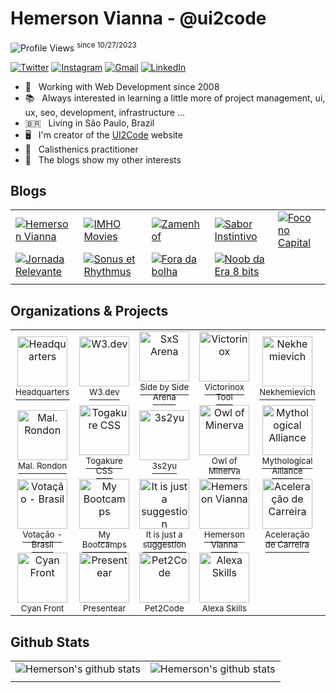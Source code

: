 # Hemerson Vianna - @ui2code
![Profile Views](https://komarev.com/ghpvc/?username=ui2code) <sup>since 10/27/2023</sup>

[![Twitter](https://img.shields.io/badge/Twitter-1DA1F2?style=for-the-badge&logo=twitter&logoColor=white)](https://twitter.com/ui2code)
[![Instagram](https://img.shields.io/badge/Instagram-E4405F?style=for-the-badge&logo=instagram&logoColor=white)](https://instagram.com/ui2code)
[![Gmail](https://img.shields.io/badge/Gmail-D14836?style=for-the-badge&logo=gmail&logoColor=white)](mailto:hemerson.lourenco@gmail.com)
[![LinkedIn](https://img.shields.io/badge/LinkedIn-0077B5?style=for-the-badge&logo=linkedin&logoColor=white)](https://www.linkedin.com/in/hemersonvianna)

- 🧭 &nbsp; Working with Web Development since 2008
- 📚 &nbsp; Always interested in learning a little more of project management, ui, ux, seo, development, infrastructure ...
- 🇧🇷 &nbsp; Living in São Paulo, Brazil
- 🖥 &nbsp; I'm creator of the [UI2Code](https://ui2code.com) website
- 🏃 &nbsp; Calisthenics practitioner
- 🚦 &nbsp; The blogs show my other interests

## Blogs

||||||
|-|-|-|-|-|
|[![Hemerson Vianna](https://img.shields.io/badge/💻-Hemerson%20Vianna-black?style=for-the-badge&logoColor=white)](https://ui2code.com/blogs/hemersonvianna) |[![IMHO Movies](https://img.shields.io/badge/🎥-IMHO%20Movies-black?style=for-the-badge&logoColor=white)](https://ui2code.com/blogs/imhomovies/) |[![Zamenhof](https://img.shields.io/badge/📚-Zamenhof-black?style=for-the-badge&logoColor=white)](https://ui2code.com/blogs/zamenhof/)|[![Sabor Instintivo](https://img.shields.io/badge/🍲-Sabor%20Instintivo-black?style=for-the-badge&logoColor=white)](https://ui2code.com/blogs/saborinstintivo/)|[![Foco no Capital](https://img.shields.io/badge/📊-Foco%20no%20Capital-black?style=for-the-badge&logoColor=white)](https://ui2code.com/blogs/foconocapital/)|
|[![Jornada Relevante](https://img.shields.io/badge/✈-Jornada%20Relevante-black?style=for-the-badge&logoColor=white)](https://ui2code.com/blogs/jornadarelevante/) |[![Sonus et Rhythmus](https://img.shields.io/badge/🎶-Sonus%20et%20Rhythmus-black?style=for-the-badge&logoColor=white)](https://ui2code.com/blogs/sonusetrhythmus/) |[![Fora da bolha](https://img.shields.io/badge/🌎-Fora%20da%20bolha-black?style=for-the-badge&logoColor=white)](https://ui2code.com/blogs/foradabolha/)|[![Noob da Era 8 bits](https://img.shields.io/badge/🎮-Noob%20da%20Era%208%20bits-black?style=for-the-badge&logoColor=white)](https://ui2code.com/blogs/noobdaera8bits/)|
||||||

## Organizations & Projects

<table>
  <tr>
    <td align="center">
      <a href="https://github.com/hdquarters">
        <img width="80" height="80" src="https://avatars2.githubusercontent.com/u/13304511" alt="Headquarters" />
        <br><sup>Headquarters</sup>
      </a>
    </td>
    <td align="center">
      <a href="https://github.com/w3dotdev">
        <img width="80" height="80" src="https://avatars0.githubusercontent.com/u/16153633" alt="W3.dev" />
        <br><sup>W3.dev</sup>
      </a>
    </td>
    <td align="center">
      <a href="https://github.com/sxsarena">
        <img width="80" height="80" src="https://avatars1.githubusercontent.com/u/20724046" alt="SxS Arena" />
        <br><sup>Side by Side Arena</sup>
      </a>
    </td>
    <td align="center">
      <a href="https://github.com/vxtool">
        <img width="80" height="80" src="https://avatars0.githubusercontent.com/u/26970146" alt="Victorinox" />
        <br><sup>Victorinox Tool</sup>
      </a>
    </td>
    <td align="center">
      <a href="https://github.com/nvich">
        <img width="80" height="80" src="https://avatars2.githubusercontent.com/u/27102369" alt="Nekhemievich" />
        <br><sup>Nekhemievich</sup>
      </a>
    </td>
    <td align="center">
      <a href="https://github.com/hesiod3c">
        <img width="80" height="80" src="https://avatars3.githubusercontent.com/u/30731635" alt="Hesiod and " />
        <br><sup>Hesiod</sup>
      </a>
    </td>
  </tr>
  <tr>
    <td align="center">
      <a href="https://github.com/malrondon">
        <img width="80" height="80" src="https://avatars2.githubusercontent.com/u/49529560" alt="Mal. Rondon" />
        <br><sup>Mal. Rondon</sup>
      </a>
    </td>
    <td align="center">
      <a href="https://github.com/togakureCSS">
        <img width="80" height="80" src="https://avatars2.githubusercontent.com/u/55669171" alt="Togakure CSS" />
        <br><sup>Togakure CSS</sup>
      </a>
    </td>
    <td align="center">
      <a href="https://github.com/3s2yu">
        <img width="80" height="80" src="https://avatars2.githubusercontent.com/u/55886185" alt="3s2yu" />
        <br><sup>3s2yu</sup>
      </a>
    </td>
    <td align="center">
      <a href="https://github.com/o2minerva">
        <img width="80" height="80" src="https://avatars1.githubusercontent.com/u/61127091" alt="Owl of Minerva" />
        <br><sup>Owl of Minerva</sup>
      </a>
    </td>
    <td align="center">
      <a href="https://github.com/allmyths">
        <img width="80" height="80" src="https://avatars2.githubusercontent.com/u/67839590" alt="Mythological Alliance" />
        <br><sup>Mythological Alliance</sup>
      </a>
    </td>
    <td align="center">
      <a href="https://github.com/nerdcalistenico">
        <img width="80" height="80" src="https://avatars3.githubusercontent.com/u/68088436" alt="Nerd Calistênico" />
        <br><sup>Nerd Calistênico</sup>
      </a>
    </td>
  </tr>
  <tr>
    <td align="center">
      <a href="https://github.com/votacaobrasil">
        <img width="80" height="80" src="https://avatars3.githubusercontent.com/u/72623480" alt="Votação - Brasil" />
        <br><sup>Votação - Brasil</sup>
      </a>
    </td>
    <td align="center">
      <a href="https://github.com/mybootcamps">
        <img width="80" height="80" src="https://avatars3.githubusercontent.com/u/74940515" alt="My Bootcamps" />
        <br><sup>My Bootcamps</sup>
      </a>
    </td>
    <td align="center">
      <a href="https://github.com/just-a-suggestion">
        <img width="80" height="80" src="https://avatars3.githubusercontent.com/u/75226275" alt="It is just a suggestion" />
        <br><sup>It is just a suggestion</sup>
      </a>
    </td>
    <td align="center">
      <a href="https://github.com/hemersonvianna">
        <img width="80" height="80" src="https://avatars3.githubusercontent.com/u/77468417" alt="Hemerson Vianna" />
        <br><sup>Hemerson Vianna</sup>
      </a>
    </td>
    <td align="center">
      <a href="https://github.com/aceleracao-de-carreira">
        <img width="80" height="80" src="https://avatars3.githubusercontent.com/u/77643018" alt="Aceleração de Carreira" />
        <br><sup>Aceleração de Carreira</sup>
      </a>
    </td>
    <td align="center">
      <a href="https://github.com/skillblend">
        <img width="80" height="80" src="https://avatars3.githubusercontent.com/u/131195248" alt="Skill Blend" />
        <br><sup>Skill Blend</sup>
      </a>
    </td>
  </tr>
  <tr>
    <td align="center">
      <a href="https://github.com/cyanfront">
        <img width="80" height="80" src="https://avatars3.githubusercontent.com/u/78225580" alt="Cyan Front" />
        <br><sup>Cyan Front</sup>
      </a>
    </td>
    <td align="center">
      <a href="https://github.com/presentear">
        <img width="80" height="80" src="https://avatars3.githubusercontent.com/u/96096164" alt="Presentear" />
        <br><sup>Presentear</sup>
      </a>
    </td>
    <td align="center">
      <a href="https://github.com/pet2code">
        <img width="80" height="80" src="https://avatars3.githubusercontent.com/u/111210294" alt="Pet2Code" />
        <br><sup>Pet2Code</sup>
      </a>
    </td>
    <td align="center">
      <a href="https://github.com/alexaSkills">
        <img width="80" height="80" src="https://avatars3.githubusercontent.com/u/113767462" alt="Alexa Skills" />
        <br><sup>Alexa Skills</sup>
      </a>
    </td>
  </tr>
</table>

## Github Stats

|||
|:-:|:-:|
|![Hemerson's github stats](https://github-readme-streak-stats.herokuapp.com/?user=ui2code&theme=tokyonight)|![Hemerson's github stats](https://github-readme-stats.vercel.app/api?username=ui2code&show_icons=true&count_private=true&theme=tokyonight&hide=stars)|
|||
